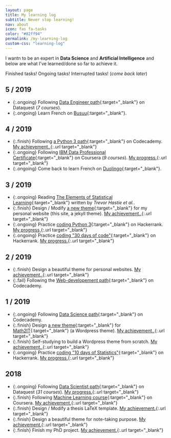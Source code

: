 ```yaml
---
layout: page
title: My learning log
subtitle: Never stop learning!
nav: about
icon: fas fa-tasks
color: "#82ff94"
permalink: /my-learning-log
custom-css: "learning-log"
---
```


I wantn to be an expert in **Data Science** and **Artificial Intelligence** and below are what I've learned/done so far to achieve it.

<span class="task finish d-inline-block mr-3">Finished tasks!</span>
<span class="task ongoing d-inline-block mr-3">Ongoing tasks!</span>
<span class="task fail d-inline-block">Interrupted tasks! (*come back later*)</span>

## 5 / 2019

- {:.ongoing} Following [Data Engineer path](https://www.dataquest.io/path/data-engineer/){:target="_blank"} on Dataquest (*7 courses*).
- {:.ongoing} Learn French on [Busuu](https://www.busuu.com/){:target="_blank"}.

## 4 / 2019

- {:.finish} Following [a Python 3 path](https://www.codecademy.com/learn/learn-python-3){:target="_blank"} on Codecademy. [My achievement..](https://www.codecademy.com/dinhanhthi){:.url target="_blank"}
- {:.ongoing} Following [IBM Data Professional Certificate](https://www.coursera.org/specializations/ibm-data-science-professional-certificate){:target="_blank"} on Coursera (*9 courses*). [My progress.](https://www.coursera.org/user/47f27dde0ecab9a78e2c93632d78a556){:.url target="_blank"}
- {:.ongoing} Come back to learn French on [Duolingo](https://duolingo.com){:target="_blank"}.

## 3 / 2019

- {:.ongoing} Reading [The Elements of Statistical Learning](https://www.goodreads.com/book/show/23692271-sapiens){:target="_blank"} written by *Trevor Hastie et al.*.
- {:.finish} Design / Modify [a new theme](https://github.com/dinhanhthi/dinhanhthi.com){:target="_blank"} for my personal website (this site, a jekyll theme). [My achievement..](https://dinhanhthi.com){:.url target="_blank"}
- {:.ongoing} Practice [coding Python 3](https://www.hackerrank.com/domains/python){:target="_blank"} on Hackerrank. [My progress,](https://www.hackerrank.com/dinhanhthi){:.url target="_blank"}
- {:.ongoing} Practice [coding "30 days of code"](https://www.hackerrank.com/domains/tutorials/30-days-of-code){:target="_blank"} on Hackerrank. [My progress.](https://www.hackerrank.com/dinhanhthi){:.url target="_blank"}

## 2 / 2019

- {:.finish} Design a beautiful theme for personal websites. [My achievement..](https://github.com/dinhanhthi/TaniaJekyll){:.url target="_blank"}
- {:.fail} Following the [Web-developement path](https://www.codecademy.com/learn/paths/web-development){:target="_blank"} on Codecademy.

## 1 / 2019

- {:.ongoing} Following [Data Science path](https://www.codecademy.com/learn/paths/data-science){:target="_blank"} on Codecademy.
- {:.finish} Design [a new theme](https://github.com/dinhanhthi/math2itwp){:target="_blank"} for [Math2IT](https://math2it.com){:target="_blank"} (a Wordpress theme). [My achievement..](https://math2it.com){:.url target="_blank"}
- {:.finish} Self-studying to build a Wordpress theme from scratch. [My achievement..](https://github.com/dinhanhthi/math2itwp){:.url target="_blank"}
- {:.ongoing} Practice [coding "10 days of Statistics"](https://www.hackerrank.com/domains/tutorials/10-days-of-statistics){:target="_blank"} on Hackerrank. [My progress.](https://www.hackerrank.com/dinhanhthi){:.url target="_blank"}

## 2018

- {:.ongoing} Following [Data Scientist path](https://www.dataquest.io/path/data-scientist){:target="_blank"} on Dataquest (*31 courses*). [My progress.](https://app.dataquest.io/profile/dinhanhthimail){:.url target="_blank"}
- {:.finish} Following [Machine Learning course](https://www.coursera.org/learn/machine-learning){:target="_blank"} on Coursera. [My achievement.](https://www.coursera.org/account/accomplishments/verify/WJ9DNBMRQDJ8){:.url target="_blank"}
- {:.finish} Design / Modify a thesis LaTeX template. [My achievement.](https://github.com/dinhanhthi/ThiThesisTemp){:.url target="_blank"}
- {:.finish} Design a beautiful theme for note-taking purpose. [My achievement.](https://github.com/dinhanhthi/NoteTheme){:.url target="_blank"}
- {:.finish} Finish my PhD project. [My achievement.](https://github.com/dinhanhthi/MyCertificates/blob/master/Certificate%20of%20completion%20of%20the%20Doctor's%20degree.pdf){:.url target="_blank"}
